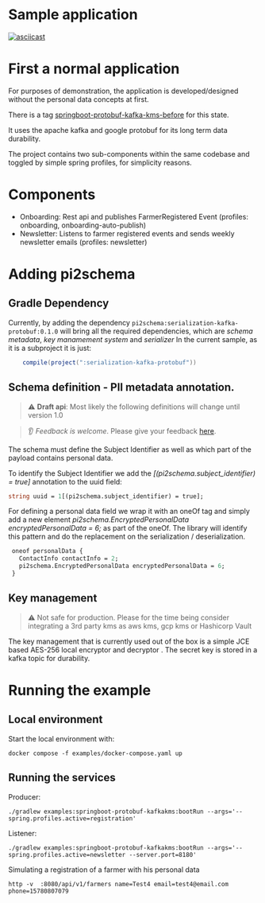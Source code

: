 # Sample application 

[![asciicast](https://asciinema.org/a/9f7BENd3T6cGj0kuxdEmYJ2R2.png)](https://asciinema.org/a/9f7BENd3T6cGj0kuxdEmYJ2R2?speed=3)


# First a normal application
For purposes of demonstration, the application is developed/designed without the personal data concepts at first.

There is a tag [springboot-protobuf-kafka-kms-before](tree/springboot-protobuf-kafka-kms-before) for this state.

It uses the apache kafka and google protobuf for its long term data durability.

The project contains two sub-components within the same codebase and toggled by simple spring profiles, for
 simplicity reasons.

# Components
* Onboarding: Rest api and publishes FarmerRegistered Event (profiles: onboarding, onboarding-auto-publish)
* Newsletter: Listens to farmer registered events and sends weekly newsletter emails (profiles: newsletter)

# Adding pi2schema

## Gradle Dependency
Currently, by adding the dependency `pi2schema:serialization-kafka-protobuf:0.1.0` will bring all the required
  dependencies, which are _schema metadata_, _key manamement system_ and _serializer_
In the current sample, as it is a subproject it is just:

```groovy build.grade
	compile(project(":serialization-kafka-protobuf"))
```

## Schema definition - PII metadata annotation.

> :warning: **Draft api**: Most likely the following definitions will change until version 1.0

> :ear: *Feedback is welcome*. Please give your feedback [here](https://github.com/pi2schema/pi2schema/issues/new).
 
The schema must define the Subject Identifier as well as which part of the payload contains personal data. 

To identify the Subject Identifier we add the *[(pi2schema.subject_identifier) = true]* annotation to the uuid field:
```protobuf
string uuid = 1[(pi2schema.subject_identifier) = true];
```

For defining a personal data field we wrap it with an oneOf tag and simply add a new element 
*pi2schema.EncryptedPersonalData encryptedPersonalData = 6;* as part of the oneOf. The library will identify this
 pattern and do the replacement on the serialization / deserialization.
 
 ```protobuf
  oneof personalData {
    ContactInfo contactInfo = 2;
    pi2schema.EncryptedPersonalData encryptedPersonalData = 6;
  }
```

## Key management

> :warning: Not safe for production. Please for the time being consider integrating a 3rd party kms as aws kms, gcp
> kms or Hashicorp Vault


The key management that is currently used out of the box is a simple JCE based AES-256 local encryptor and decryptor
. The secret key is stored in a kafka topic for durability.


# Running the example

## Local environment
Start the local environment with: 

```shell
docker compose -f examples/docker-compose.yaml up
```

## Running the services

Producer:
```shell
./gradlew examples:springboot-protobuf-kafkakms:bootRun --args='--spring.profiles.active=registration'
```

Listener:
```shell
./gradlew examples:springboot-protobuf-kafkakms:bootRun --args='--spring.profiles.active=newsletter --server.port=8180'
```


Simulating a registration of a farmer with his personal data

```httpie
http -v  :8080/api/v1/farmers name=Test4 email=test4@email.com phone=15780807079
```